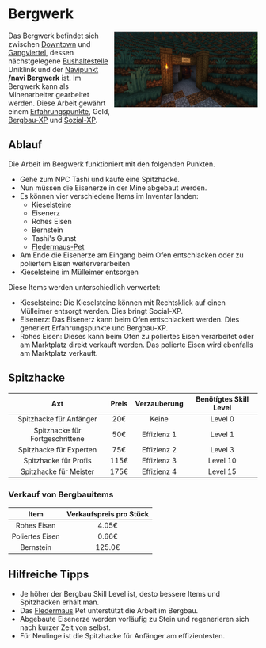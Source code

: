 # Bergwerk


<img align="right" width="290" eight="290" src="../../../assets/image/nebenjobs/bergwerk.png">



Das Bergwerk befindet sich zwischen [Downtown](../../pages/gebiete/downtown.md) und [Gangviertel](../../pages/gebiete/ganggebiet.md), dessen nächstgelegene [Bushaltestelle](../../pages/öpnv/bus.md) Uniklinik und der [Navipunkt](../../pages/allgemein/navigation.md) **/navi Bergwerk** ist.
Im Bergwerk kann als Minenarbeiter gearbeitet werden. Diese Arbeit gewährt einem [Erfahrungspunkte](../../pages/allgemein/level.md), Geld, [Bergbau-XP](../../pages/skills/bergbau.md) und [Sozial-XP](../../pages/skills/social.md). 

## Ablauf

Die Arbeit im Bergwerk funktioniert mit den folgenden Punkten.

- Gehe zum NPC Tashi und kaufe eine Spitzhacke. 
- Nun müssen die Eisenerze in der Mine abgebaut werden.
- Es können vier verschiedene Items im Inventar landen:
  - Kieselsteine 
  - Eisenerz
  - Rohes Eisen
  - Bernstein
  - Tashi's Gunst
  - [Fledermaus-Pet](../../pages/skills/social.md)
- Am Ende die Eisenerze am Eingang beim Ofen entschlacken oder zu poliertem Eisen weiterverarbeiten
- Kieselsteine im Mülleimer entsorgen


Diese Items werden unterschiedlich verwertet: 

* Kieselsteine: Die Kieselsteine können mit Rechtsklick auf einen Mülleimer entsorgt werden. Dies bringt Social-XP.
* Eisenerz: Das Eisenerz kann beim Ofen entschlackert werden. Dies generiert Erfahrungspunkte und Bergbau-XP.
* Rohes Eisen: Dieses kann beim Ofen zu poliertes Eisen verarbeitet oder am Marktplatz direkt verkauft werden. Das polierte Eisen wird ebenfalls am Marktplatz verkauft.

## Spitzhacke

| Axt | Preis | Verzauberung | Benötígtes Skill Level |
| :-: | :-: | :-: | :-: |
| Spitzhacke für Anfänger | 20€ | Keine | Level 0 |
| Spitzhacke für Fortgeschrittene | 50€ | Effizienz 1 | Level 1 |
| Spitzhacke für Experten | 75€ | Effizienz 2 | Level 3 |
| Spitzhacke für Profis | 115€ | Effizienz 3 | Level 10 |
| Spitzhacke für Meister | 175€ | Effizienz 4 | Level 15 |

### Verkauf von Bergbauitems

| Item | Verkaufspreis pro Stück |
|:-:|:-:|
| Rohes Eisen | 4.05€ |
| Poliertes Eisen | 0.66€ |
| Bernstein | 125.0€ |

## Hilfreiche Tipps

* Je höher der Bergbau Skill Level ist, desto bessere Items und Spitzhacken erhält man.
* Das [Fledermaus](../../pages/pets/fledermaus.md) Pet unterstützt die Arbeit im Bergbau.
* Abgebaute Eisenerze werden vorläufig zu Stein und regenerieren sich nach kurzer Zeit von selbst.
* Für Neulinge ist die Spitzhacke für Anfänger am effizientesten.
